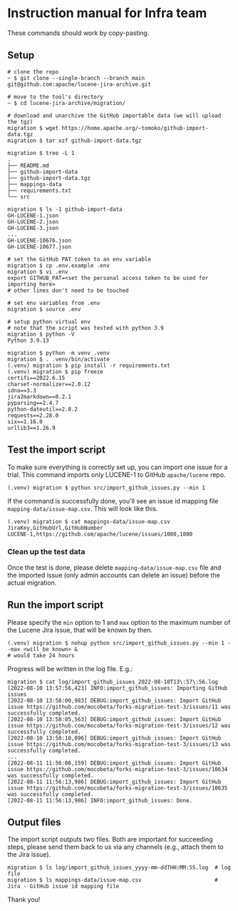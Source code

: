 # Instruction manual for Infra team

These commands should work by copy-pasting.

## Setup

```
# clone the repo
~ $ git clone --single-branch --branch main git@github.com:apache/lucene-jira-archive.git

# move to the tool's directory
~ $ cd lucene-jira-archive/migration/

# download and unarchive the GitHub importable data (we will upload the tgz)
migration $ wget https://home.apache.org/~tomoko/github-import-data.tgz
migration $ tar xzf github-import-data.tgz

migration $ tree -L 1
.
├── README.md
├── github-import-data
├── github-import-data.tgz
├── mappings-data
├── requirements.txt
└── src

migration $ ls -1 github-import-data
GH-LUCENE-1.json
GH-LUCENE-2.json
GH-LUCENE-3.json
...
GH-LUCENE-10676.json
GH-LUCENE-10677.json

# set the GitHub PAT token to an env variable
migration $ cp .env.example .env
migration $ vi .env
export GITHUB_PAT=<set the personal access token to be used for importing here>
# other lines don't need to be touched

# set env variables from .env
migration $ source .env

# setup python virtual env
# note that the script was tested with python 3.9
migration $ python -V
Python 3.9.13

migration $ python -m venv .venv
migration $ . .venv/bin/activate
(.venv) migration $ pip install -r requirements.txt 
(.venv) migration $ pip freeze
certifi==2022.6.15
charset-normalizer==2.0.12
idna==3.3
jira2markdown==0.2.1
pyparsing==2.4.7
python-dateutil==2.8.2
requests==2.28.0
six==1.16.0
urllib3==1.26.9
```

## Test the import script

To make sure everything is correctly set up, you can import one issue for a trial. This command imports only LUCENE-1 to GitHub `apache/lucene` repo.

```
(.venv) migration $ python src/import_github_issues.py --min 1
```

If the command is successfully done, you'll see an issue id mapping file `mapping-data/issue-map.csv`. This will look like this.

```
(.venv) migration $ cat mappings-data/issue-map.csv
JiraKey,GitHubUrl,GitHubNumber
LUCENE-1,https://github.com/apache/lucene/issues/1080,1080
```

### Clean up the test data

Once the test is done, please delete `mapping-data/issue-map.csv` file and the imported issue (only admin accounts can delete an issue) before the actual migration.

## Run the import script

Please specify the `min` option to 1 and `max` option to the maximum number of the Lucene Jira issue, that will be known by then.

```
(.venv) migration $ nohup python src/import_github_issues.py --min 1 --max <will be known> &
# would take 24 hours
```

Progress will be written in the log file. E.g.:
```
migration $ cat log/import_github_issues_2022-08-10T13\:57\:56.log 
[2022-08-10 13:57:56,423] INFO:import_github_issues: Importing GitHub issues
[2022-08-10 13:58:00,983] DEBUG:import_github_issues: Import GitHub issue https://github.com/mocobeta/forks-migration-test-3/issues/11 was successfully completed.
[2022-08-10 13:58:05,563] DEBUG:import_github_issues: Import GitHub issue https://github.com/mocobeta/forks-migration-test-3/issues/12 was successfully completed.
[2022-08-10 13:58:10,096] DEBUG:import_github_issues: Import GitHub issue https://github.com/mocobeta/forks-migration-test-3/issues/13 was successfully completed.
...
[2022-08-11 11:56:06,159] DEBUG:import_github_issues: Import GitHub issue https://github.com/mocobeta/forks-migration-test-3/issues/10634 was successfully completed.
[2022-08-11 11:56:13,986] DEBUG:import_github_issues: Import GitHub issue https://github.com/mocobeta/forks-migration-test-3/issues/10635 was successfully completed.
[2022-08-11 11:56:13,986] INFO:import_github_issues: Done.
```

## Output files

The import script outputs two files. Both are important for succeeding steps, please send them back to us via any channels (e.g., attach them to the Jira issue).

```
migration $ ls log/import_github_issues_yyyy-mm-ddTHH:MM:SS.log  # log file
migration $ ls mappings-data/issue-map.csv                       # Jira - GitHub issue id mapping file
```

Thank you!